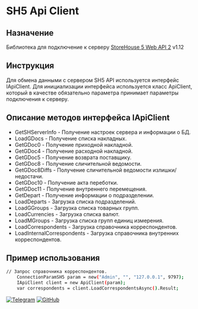 ﻿# SH5 Api Client

## Назначение

Библиотека для подключение к серверу [StoreHouse 5 Web API 2](https://docs.rkeeper.ru/sh5/api) v1.12

## Инструкция

Для обмена данными с сервером SH5 API используется интерфейс IApiClient. Для инициализации интерфейса используется класс ApiClient, который в качестве обязательно параметра принимает параметры подключения к серверу.

## Описание методов интерфейса IApiClient

- GetSHServerInfo - Получение настроек сервера и информации о БД.
- LoadGDocs - Получение списка накладных.
- GetGDoc0 - Получение приходной накладной.
- GetGDoc4 - Получение расходной накладной.
- GetGDoc5 - Получение возврата поставщику.
- GetGDoc8 - Получение сличительной ведомости.
- GetGDoc8Diffs - Получение сличительной ведомости излишки/недостачи.
- GetGDoc10 - Получение акта переботки.
- GetGDoc11 - Получение внутреннего перемещения.
- GetDepart - Получение информации о подразделении.
- LoadDeparts - Загрузка списка подразделений.
- LoadGGroups - Загрузка списка товарных групп.
- LoadCurrencies - Загрузка списка валют.
- LoadMGroups - Загрузка списка групп единиц измерения.
- LoadCorrespondents - Загрузка справочника корреспондентов.
- LoadInternalCorrespondents - Загрузка справочника внутренних корреспондентов.

## Пример использования

```sh
// Запрос справочника корреспондентов.
    ConnectionParamSH5 param = new("Admin", "", "127.0.0.1", 9797);
    IApiClient client = new ApiClient(param);
    var correspondents = client.LoadCorrespondentsAsync().Result;
```

[![Telegram](https://img.shields.io/badge/Telegram-2CA5E0?style=for-the-badge&logo=telegram&logoColor=white)](https://t.me/sin39rus)
[![GitHub](https://img.shields.io/badge/github-%23121011.svg?style=for-the-badge&logo=github&logoColor=white)](https://github.com/sin39rus)